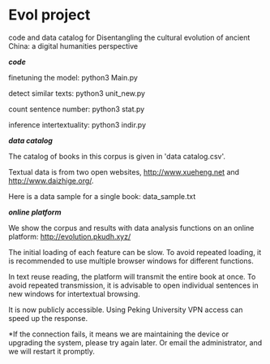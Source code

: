 # Evol project
code and data catalog for Disentangling the cultural evolution of ancient China: a digital humanities perspective

*******code*******

finetuning the model: python3 Main.py

detect similar texts: python3 unit_new.py

count sentence number: python3 stat.py

inference intertextuality: python3 indir.py

*******data catalog*******

The catalog of books in this corpus is given in 'data catalog.csv'. 

Textual data is from two open websites, http://www.xueheng.net and http://www.daizhige.org/. 

Here is a data sample for a single book: data_sample.txt


*******online platform*******

We show the corpus and results with data analysis functions on an online platform: http://evolution.pkudh.xyz/ 

The initial loading of each feature can be slow. To avoid repeated loading, it is recommended to use multiple browser windows for different functions.  

In text reuse reading, the platform will transmit the entire book at once. To avoid repeated transmission, it is advisable to open individual sentences in new windows for intertextual browsing.

It is now publicly accessible. Using Peking University VPN access can speed up the response.

*If the connection fails, it means we are maintaining the device or upgrading the system, please try again later. Or email the administrator, and we will restart it promptly.
